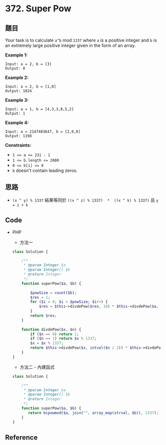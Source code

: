 # 372. Super Pow

## 題目

Your task is to calculate `a^b` mod `1337` where `a` is a positive integer and `b` is an extremely large positive integer given in the form of an array.

**Example 1:**

```
Input: a = 2, b = [3]
Output: 8

```

**Example 2:**

```
Input: a = 2, b = [1,0]
Output: 1024

```

**Example 3:**

```
Input: a = 1, b = [4,3,3,8,5,2]
Output: 1

```

**Example 4:**

```
Input: a = 2147483647, b = [2,0,0]
Output: 1198

```

**Constraints:**

- `1 <= a <= 231 - 1`
- `1 <= b.length <= 2000`
- `0 <= b[i] <= 9`
- `b` doesn't contain leading zeros.

## 思路

- `(x ^ y) % 1337` 結果等同於  `((x ^ z) % 1337)  *  ((x ^ k) % 1337)`  且 `y = z + k`

## Code

- PHP
    - 方法一

    ```php
    class Solution {

        /**
         * @param Integer $a
         * @param Integer[] $b
         * @return Integer
         */
        function superPow($a, $b) {
                    
            $powSize = count($b);
            $res = 1;
            for ($i = 0; $i < $powSize; $i++) {
                $res = $this->divdePow($res, 10) * $this->divdePow($a, $b[$i]) % 1337;
            }    
            return $res;
        }
        
        function divdePow($x, $n) {
            if ($n == 0) return 1;
            if ($n == 1) return $x % 1337;
            $x = $x % 1337;
            return $this->divdePow($x, intval($n / 2)) * $this->divdePow($x, $n - intval($n / 2)) % 1337;
        }
    }
    ```

    - 方法二 - 內建函式

    ```php
    class Solution {

        /**
         * @param Integer $a
         * @param Integer[] $b
         * @return Integer
         */
        function superPow($a, $b) {
           return bcpowmod($a, join("", array_map(strval, $b)), 1337);
        }
    }
    ```

## Reference